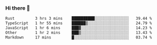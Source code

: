 ### Hi there 👋

<!--
**WShiBin/WShiBin** is a ✨ _special_ ✨ repository because its `README.md` (this file) appears on your GitHub profile.

Here are some ideas to get you started:

- 🔭 I’m currently working on ...
- 🌱 I’m currently learning ...
- 👯 I’m looking to collaborate on ...
- 🤔 I’m looking for help with ...
- 💬 Ask me about ...
- 📫 How to reach me: ...
- 😄 Pronouns: ...
- ⚡ Fun fact: ...
-->

<!--START_SECTION:waka-->

```txt
Rust         3 hrs 3 mins    ██████████░░░░░░░░░░░░░░░   39.44 %
TypeScript   1 hr 55 mins    ██████▒░░░░░░░░░░░░░░░░░░   24.79 %
JavaScript   1 hr 6 mins     ███▓░░░░░░░░░░░░░░░░░░░░░   14.23 %
Other        1 hr 2 mins     ███▒░░░░░░░░░░░░░░░░░░░░░   13.43 %
Markdown     17 mins         █░░░░░░░░░░░░░░░░░░░░░░░░   03.74 %
```

<!--END_SECTION:waka-->
